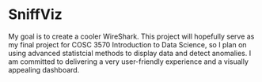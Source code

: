 # SniffViz
My goal is to create a cooler WireShark. This project will hopefully serve as my final project for COSC 3570 Introduction to Data Science, so I plan on using advanced statistcial methods to display data and detect anomalies. I am committed to delivering a very user-friendly experience and a visually appealing dashboard. 
